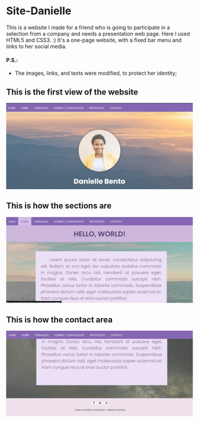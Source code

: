 # Site-Danielle
This is a website I made for a friend who is going to participate in a selection from a company and needs a presentation web page. Here I used HTML5 and CSS3. :)
It's a one-page website, with a fixed bar menu and links to her social media.

#### P.S.: 
* The images, links, and texts were modified, to protect her identity;

## This is the first view of the website
<img src="Imagens/imagem.jpg">

## This is how the sections are
<img src="Imagens/sobre.jpg">

## This is how the contact area
<img src="Imagens/contato.jpg">
